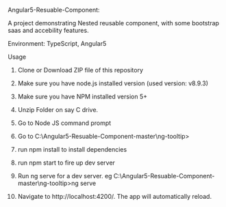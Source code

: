 Angular5-Resuable-Component:

A project demonstrating Nested reusable component, with some bootstrap saas and accebility features.

Environment: TypeScript, Angular5

Usage

1. Clone or Download ZIP file of this repository

2. Make sure you have node.js installed version (used version: v8.9.3) 

3. Make sure you have NPM installed version 5+

4. Unzip Folder on say C drive.

5. Go to Node JS command prompt

6. Go to C:\Angular5-Resuable-Component-master\ng-tooltip>

7. run npm install to install dependencies

8. run npm start to fire up dev server

9. Run ng serve for a dev server. eg C:\Angular5-Resuable-Component-master\ng-tooltip>ng serve

10. Navigate to http://localhost:4200/. The app will automatically reload.
